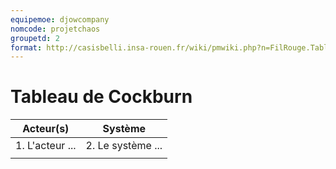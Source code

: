 ```yaml
---
equipemoe: djowcompany
nomcode: projetchaos
groupetd: 2
format: http://casisbelli.insa-rouen.fr/wiki/pmwiki.php?n=FilRouge.TableauCockburn
---
```

# Tableau de Cockburn

| Acteur(s)       | Système                        | 
|-----------------|--------------------------------|
| 1. L'acteur ... | 2. Le système ...              | 
|                 |                                |
